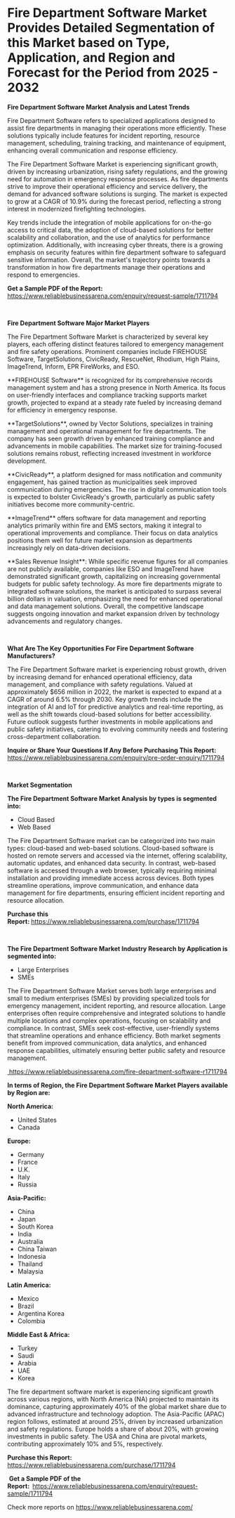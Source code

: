 <p><h1>Fire Department Software Market Provides Detailed Segmentation of this Market based on Type, Application, and Region and Forecast for the Period from 2025 - 2032</h1></p><p><strong>Fire Department Software Market Analysis and Latest Trends</strong></p>
<p><p>Fire Department Software refers to specialized applications designed to assist fire departments in managing their operations more efficiently. These solutions typically include features for incident reporting, resource management, scheduling, training tracking, and maintenance of equipment, enhancing overall communication and response efficiency.</p><p>The Fire Department Software Market is experiencing significant growth, driven by increasing urbanization, rising safety regulations, and the growing need for automation in emergency response processes. As fire departments strive to improve their operational efficiency and service delivery, the demand for advanced software solutions is surging. The market is expected to grow at a CAGR of 10.9% during the forecast period, reflecting a strong interest in modernized firefighting technologies.</p><p>Key trends include the integration of mobile applications for on-the-go access to critical data, the adoption of cloud-based solutions for better scalability and collaboration, and the use of analytics for performance optimization. Additionally, with increasing cyber threats, there is a growing emphasis on security features within fire department software to safeguard sensitive information. Overall, the market's trajectory points towards a transformation in how fire departments manage their operations and respond to emergencies.</p></p>
<p><strong>Get a Sample PDF of the Report:&nbsp;</strong> <a href="https://www.reliablebusinessarena.com/enquiry/request-sample/1711794?utm_campaign=1841&utm_medium=2&utm_source=Github&utm_content=ia&utm_term=11012025&utm_id=fire-department-software">https://www.reliablebusinessarena.com/enquiry/request-sample/1711794</a></p>
<p>&nbsp;</p>
<p><strong>Fire Department Software Major Market Players</strong></p>
<p><p>The Fire Department Software Market is characterized by several key players, each offering distinct features tailored to emergency management and fire safety operations. Prominent companies include FIREHOUSE Software, TargetSolutions, CivicReady, RescueNet, Rhodium, High Plains, ImageTrend, Inform, EPR FireWorks, and ESO.</p><p>**FIREHOUSE Software** is recognized for its comprehensive records management system and has a strong presence in North America. Its focus on user-friendly interfaces and compliance tracking supports market growth, projected to expand at a steady rate fueled by increasing demand for efficiency in emergency response.</p><p>**TargetSolutions**, owned by Vector Solutions, specializes in training management and operational management for fire departments. The company has seen growth driven by enhanced training compliance and advancements in mobile capabilities. The market size for training-focused solutions remains robust, reflecting increased investment in workforce development.</p><p>**CivicReady**, a platform designed for mass notification and community engagement, has gained traction as municipalities seek improved communication during emergencies. The rise in digital communication tools is expected to bolster CivicReady's growth, particularly as public safety initiatives become more community-centric.</p><p>**ImageTrend** offers software for data management and reporting analytics primarily within fire and EMS sectors, making it integral to operational improvements and compliance. Their focus on data analytics positions them well for future market expansion as departments increasingly rely on data-driven decisions.</p><p>**Sales Revenue Insight**: While specific revenue figures for all companies are not publicly available, companies like ESO and ImageTrend have demonstrated significant growth, capitalizing on increasing governmental budgets for public safety technology. As more fire departments migrate to integrated software solutions, the market is anticipated to surpass several billion dollars in valuation, emphasizing the need for enhanced operational and data management solutions. Overall, the competitive landscape suggests ongoing innovation and market expansion driven by technology advancements and regulatory changes.</p></p>
<p>&nbsp;</p>
<p><strong>What Are The Key Opportunities For Fire Department Software Manufacturers?</strong></p>
<p><p>The Fire Department Software market is experiencing robust growth, driven by increasing demand for enhanced operational efficiency, data management, and compliance with safety regulations. Valued at approximately $656 million in 2022, the market is expected to expand at a CAGR of around 6.5% through 2030. Key growth trends include the integration of AI and IoT for predictive analytics and real-time reporting, as well as the shift towards cloud-based solutions for better accessibility. Future outlook suggests further investments in mobile applications and public safety initiatives, catering to evolving community needs and fostering cross-department collaboration.</p></p>
<p><strong>Inquire or Share Your Questions If Any Before Purchasing This Report:</strong> <a href="https://www.reliablebusinessarena.com/enquiry/pre-order-enquiry/1711794?utm_campaign=1841&utm_medium=2&utm_source=Github&utm_content=ia&utm_term=11012025&utm_id=fire-department-software">https://www.reliablebusinessarena.com/enquiry/pre-order-enquiry/1711794</a></p>
<p>&nbsp;</p>
<p><strong>Market Segmentation</strong></p>
<p><strong>The Fire Department Software Market Analysis by types is segmented into:</strong></p>
<p><ul><li>Cloud Based</li><li>Web Based</li></ul></p>
<p><p>The Fire Department Software market can be categorized into two main types: cloud-based and web-based solutions. Cloud-based software is hosted on remote servers and accessed via the internet, offering scalability, automatic updates, and enhanced data security. In contrast, web-based software is accessed through a web browser, typically requiring minimal installation and providing immediate access across devices. Both types streamline operations, improve communication, and enhance data management for fire departments, ensuring efficient incident reporting and resource allocation.</p></p>
<p><strong>Purchase this Report:&nbsp;</strong><a href="https://www.reliablebusinessarena.com/purchase/1711794?utm_campaign=1841&utm_medium=2&utm_source=Github&utm_content=ia&utm_term=11012025&utm_id=fire-department-software">https://www.reliablebusinessarena.com/purchase/1711794</a></p>
<p>&nbsp;</p>
<p><strong>The Fire Department Software Market Industry Research by Application is segmented into:</strong></p>
<p><ul><li>Large Enterprises</li><li>SMEs</li></ul></p>
<p><p>The Fire Department Software Market serves both large enterprises and small to medium enterprises (SMEs) by providing specialized tools for emergency management, incident reporting, and resource allocation. Large enterprises often require comprehensive and integrated solutions to handle multiple locations and complex operations, focusing on scalability and compliance. In contrast, SMEs seek cost-effective, user-friendly systems that streamline operations and enhance efficiency. Both market segments benefit from improved communication, data analytics, and enhanced response capabilities, ultimately ensuring better public safety and resource management.</p></p>
<p><a href="https://www.reliablebusinessarena.com/fire-department-software-r1711794?utm_campaign=1841&utm_medium=2&utm_source=Github&utm_content=ia&utm_term=11012025&utm_id=fire-department-software">&nbsp;https://www.reliablebusinessarena.com/fire-department-software-r1711794</a></p>
<p><strong>In terms of Region, the Fire Department Software Market Players available by Region are:</strong></p>
<p>
    <p> <strong> North America: </strong>
        <ul>
            <li>United States</li>
            <li>Canada</li>
        </ul>
        </p> 
    <p> <strong> Europe: </strong>
        <ul>
            <li>Germany</li>
            <li>France</li>
            <li>U.K.</li>
            <li>Italy</li>
            <li>Russia</li>
        </ul>
        </p> 
    <p> <strong> Asia-Pacific: </strong>
        <ul>
            <li>China</li>
            <li>Japan</li>
            <li>South Korea</li>
            <li>India</li>
            <li>Australia</li>
            <li>China Taiwan</li>
            <li>Indonesia</li>
            <li>Thailand</li>
            <li>Malaysia</li>
        </ul>
        </p> 
    <p> <strong> Latin America: </strong>
        <ul>
            <li>Mexico</li>
            <li>Brazil</li>
            <li>Argentina Korea</li>
            <li>Colombia</li>
        </ul>
        </p> 
    <p> <strong> Middle East & Africa: </strong>
        <ul>
            <li>Turkey</li>
            <li>Saudi</li>
            <li>Arabia</li>
            <li>UAE</li>
            <li>Korea</li>
        </ul>
    </p>
    </p>
<p><p>The fire department software market is experiencing significant growth across various regions, with North America (NA) projected to maintain its dominance, capturing approximately 40% of the global market share due to advanced infrastructure and technology adoption. The Asia-Pacific (APAC) region follows, estimated at around 25%, driven by increased urbanization and safety regulations. Europe holds a share of about 20%, with growing investments in public safety. The USA and China are pivotal markets, contributing approximately 10% and 5%, respectively.</p></p>
<p><strong>Purchase this Report: </strong><a href="https://www.reliablebusinessarena.com/purchase/1711794?utm_campaign=1841&utm_medium=2&utm_source=Github&utm_content=ia&utm_term=11012025&utm_id=fire-department-software">https://www.reliablebusinessarena.com/purchase/1711794</a></p>
<p>&nbsp;<strong>Get a Sample PDF of the Report:&nbsp;&nbsp;</strong><a href="https://www.reliablebusinessarena.com/enquiry/request-sample/1711794?utm_campaign=1841&utm_medium=2&utm_source=Github&utm_content=ia&utm_term=11012025&utm_id=fire-department-software">https://www.reliablebusinessarena.com/enquiry/request-sample/1711794</a></p>
<p><strong></strong></p>
<p>Check more reports on <a href="https://www.reliablebusinessarena.com/?utm_campaign=1841&utm_medium=2&utm_source=Github&utm_content=ia&utm_term=11012025&utm_id=fire-department-software">https://www.reliablebusinessarena.com/</a></p>
